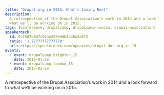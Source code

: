 ```yaml
---
title: "Drupal.org in 2015: What's Coming Next"
description:
  A retrospective of the Drupal Association’s work in 2014 and a look forward to
  what we’ll be working on in 2015.
tags: [conference, drupalcamp, drupalcamp-london, drupal-association]
speakerdeck:
  id: 0cf8d7b647c94ae289e9db2b46a9e8f2
  ratio: '1.77777777777778'
  url: https://speakerdeck.com/opdavies/drupal-dot-org-in-15
events:
  - event: drupalcamp_brighton_15
    date: 2015-01-18
  - event: drupalcamp_london_15
    date: 2015-02-28
---
```


A retrospective of the Drupal Association’s work in 2014 and a look forward to
what we’ll be working on in 2015.
